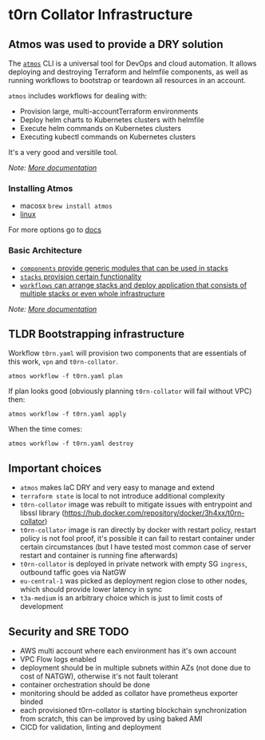# t0rn Collator Infrastructure

## Atmos was used to provide a DRY solution
The [`atmos`](https://github.com/cloudposse/atmos) CLI is a universal tool for DevOps and cloud automation. It allows
deploying and destroying Terraform and helmfile components, as well as running workflows to bootstrap or teardown all
resources in an account.

`atmos` includes workflows for dealing with:  
- Provision large, multi-accountTerraform environments
- Deploy helm charts to Kubernetes clusters with helmfile
- Execute helm commands on Kubernetes clusters
- Executing kubectl commands on Kubernetes clusters

It's a very good and versitile tool. 

_Note: [More documentation](https://atmos.tools)_

### Installing Atmos

- macosx `brew install atmos`
- [linux](https://atmos.tools/quick-start/install#linux)

For more options go to [docs](https://atmos.tools/quick-start/install)

### Basic Architecture

- [`components` provide generic modules that can be used in stacks](./components/terraform/)
- [`stacks` provision certain functionality](./stacks/catalog/terraform/)
- [`workflows` can arrange stacks and deploy application that consists of multiple stacks or even whole infrastructure](./stacks/workflows/)

_Note: [More documentation](https://atmos.tools)_

## TLDR Bootstrapping infrastructure

Workflow `t0rn.yaml` will provision two components that are essentials of this work, `vpn` and `t0rn-collator`.

`atmos workflow -f t0rn.yaml plan`

If plan looks good (obviously planning `t0rn-collator` will fail without VPC) then:

`atmos workflow -f t0rn.yaml apply`

When the time comes:

`atmos workflow -f t0rn.yaml destroy`

## Important choices

- `atmos` makes IaC DRY and very easy to manage and extend
- `terraform state` is local to not introduce additional complexity
- `t0rn-collator` image was rebuilt to mitigate issues with entrypoint and libssl library (https://hub.docker.com/repository/docker/3h4xx/t0rn-collator)
- `t0rn-collator` image is ran directly by docker with restart policy, restart policy is not fool proof, it's possible it can fail to restart container under certain circumstances (but I have tested most common case of server restart and container is running fine afterwards)
- `t0rn-collator` is deployed in private network with empty SG `ingress`, outbound taffic goes via NatGW
- `eu-central-1` was picked as deployment region close to other nodes, which should provide lower latency in sync
- `t3a-medium` is an arbitrary choice which is just to limit costs of development

## Security and SRE TODO

- AWS multi account where each environment has it's own account
- VPC Flow logs enabled
- deployment should be in multiple subnets within AZs (not done due to cost of NATGW), otherwise it's not fault tolerant
- container orchestration should be done
- monitoring should be added as collator have prometheus exporter binded
- each provisioned t0rn-collator is starting blockchain synchronization from scratch, this can be improved by using baked AMI
- CICD for validation, linting and deployment 
